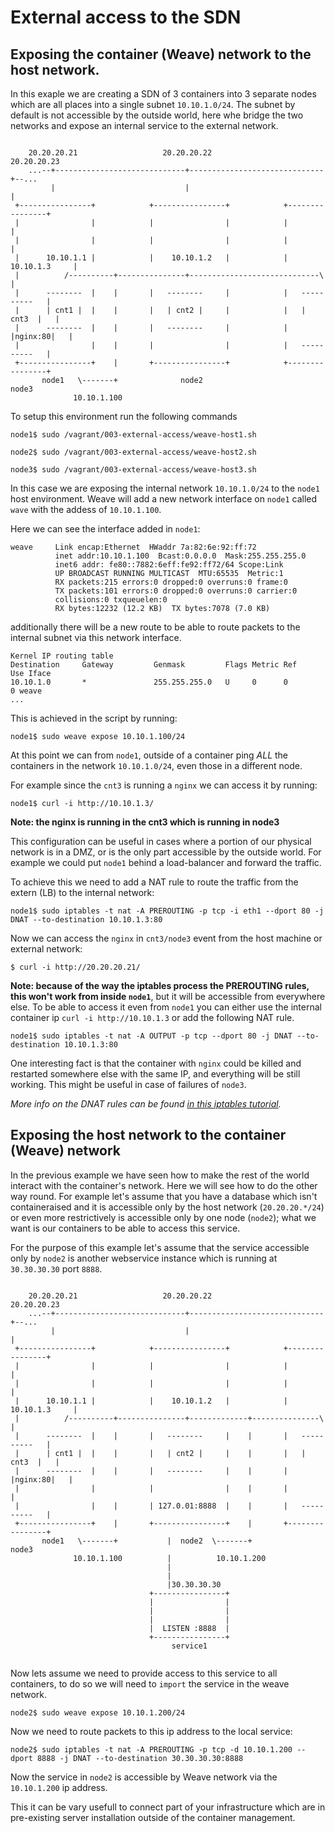 # External access to the SDN

## Exposing the container (Weave) network to the host network.

In this exaple we are creating a SDN of 3 containers into 3 separate nodes which
are all places into a single subnet `10.10.1.0/24`. The subnet by default
is not accessible by the outside world, here whe bridge the two networks
and expose an internal service to the external network.


```

    20.20.20.21                   20.20.20.22                   20.20.20.23
    ...--+-----------------------------+------------------------------+--...
         |                             |                              | 
 +----------------+            +----------------+            +----------------+
 |                |            |                |            |                |
 |                |            |                |            |                |
 |      10.10.1.1 |            |    10.10.1.2   |            |  10.10.1.3     |
 |          /----------+---------------+-----------------------------\        |
 |      --------  |    |       |   --------     |            |   ----------   |
 |      | cnt1 |  |    |       |   | cnt2 |     |            |   |  cnt3  |   |
 |      --------  |    |       |   --------     |            |   |nginx:80|   |
 |                |    |       |                |            |   ----------   |
 +----------------+    |       +----------------+            +----------------+
       node1   \-------+              node2                         node3
              10.10.1.100

```

To setup this environment run the following commands

    node1$ sudo /vagrant/003-external-access/weave-host1.sh
    
    node2$ sudo /vagrant/003-external-access/weave-host2.sh
    
    node3$ sudo /vagrant/003-external-access/weave-host3.sh


In this case we are exposing the internal network `10.10.1.0/24` to the `node1` host environment.
Weave will add a new network interface on `node1` called `wave` with the addess of `10.10.1.100`.

Here we can see the interface added in `node1`:

```
weave     Link encap:Ethernet  HWaddr 7a:82:6e:92:ff:72
          inet addr:10.10.1.100  Bcast:0.0.0.0  Mask:255.255.255.0
          inet6 addr: fe80::7882:6eff:fe92:ff72/64 Scope:Link
          UP BROADCAST RUNNING MULTICAST  MTU:65535  Metric:1
          RX packets:215 errors:0 dropped:0 overruns:0 frame:0
          TX packets:101 errors:0 dropped:0 overruns:0 carrier:0
          collisions:0 txqueuelen:0
          RX bytes:12232 (12.2 KB)  TX bytes:7078 (7.0 KB)
```

additionally there will be a new route to be able to route packets to the internal subnet
via this network interface.

```
Kernel IP routing table
Destination     Gateway         Genmask         Flags Metric Ref    Use Iface
10.10.1.0       *               255.255.255.0   U     0      0        0 weave
...
```

This is achieved in the script by running:

    node1$ sudo weave expose 10.10.1.100/24

At this point we can from `node1`, outside of a container ping *ALL* the containers
in the network `10.10.1.0/24`, even those in a different node.

For example since the `cnt3` is running a `nginx` we can access it by running:

    node1$ curl -i http://10.10.1.3/

__Note: the nginx is running in the cnt3 which is running in node3__

This configuration can be useful in cases where a portion of our physical network
is in a DMZ, or is the only part accessible by the outside world.
For example we could put `node1` behind a load-balancer and forward the traffic.

To achieve this we need to add a NAT rule to route the traffic from the extern (LB)
to the internal network:

    node1$ sudo iptables -t nat -A PREROUTING -p tcp -i eth1 --dport 80 -j DNAT --to-destination 10.10.1.3:80

Now we can access the `nginx` in `cnt3/node3` event from the host machine or external network:

    $ curl -i http://20.20.20.21/

__Note: because of the way the iptables process the PREROUTING rules, this won't work from inside `node1`__,
but it will be accessible from everywhere else. To be able to access it even from `node1` you can either
use the internal container ip `curl -i http://10.10.1.3` or add the following NAT rule.

    node1$ sudo iptables -t nat -A OUTPUT -p tcp --dport 80 -j DNAT --to-destination 10.10.1.3:80

One interesting fact is that the container with `nginx` could be killed and restarted somewhere else
with the same IP, and everything will be still working. This might be useful in case of failures of `node3`.

_More info on the DNAT rules can be found [in this iptables tutorial](https://www.frozentux.net/iptables-tutorial/chunkyhtml/x4033.html)._

## Exposing the host network to the container (Weave) network

In the previous example we have seen how to make the rest of the world interact with the container's network.
Here we will see how to do the other way round. For example let's assume that you have a database which
isn't containeraised and it is accessible only by the host network (`20.20.20.*/24`) or even more
restrictively is accessible only by one node (`node2`); what we want is our containers to be able to access
this service.

For the purpose of this example let's assume that the service accessible only by `node2` is another
webservice instance which is running at `30.30.30.30` port `8888`.

```

    20.20.20.21                   20.20.20.22                   20.20.20.23
    ...--+-----------------------------+------------------------------+--...
         |                             |                              | 
 +----------------+            +----------------+            +----------------+
 |                |            |                |            |                |
 |                |            |                |            |                |
 |      10.10.1.1 |            |    10.10.1.2   |            |  10.10.1.3     |
 |          /----------+---------------+-------------+---------------\        |
 |      --------  |    |       |   --------     |    |       |   ----------   |
 |      | cnt1 |  |    |       |   | cnt2 |     |    |       |   |  cnt3  |   |
 |      --------  |    |       |   --------     |    |       |   |nginx:80|   |
 |                |            |                |    |       |                |
 |                |    |       | 127.0.01:8888  |    |       |   ----------   |
 +----------------+    |       +----------------+    |       +----------------+
       node1   \-------+           |  node2  \-------+             node3
              10.10.1.100          |          10.10.1.200
                                   |
                                   |
                                   |30.30.30.30
                               +----------------+
                               |                |
                               |                |
                               |                |
                               |  LISTEN :8888  |
                               +----------------+
                                    service1  
                                             
```

Now lets assume we need to provide access to this service to all containers,
to do so we will need to `import` the service in the weave network.

    node2$ sudo weave expose 10.10.1.200/24

Now we need to route packets to this ip address to the local service:

    node2$ sudo iptables -t nat -A PREROUTING -p tcp -d 10.10.1.200 --dport 8888 -j DNAT --to-destination 30.30.30.30:8888

Now the service in `node2` is accessible by Weave network via the `10.10.1.200` ip address.

This it can be vary usefull to connect part of your infrastructure which are in pre-existing server installation outside
of the container management.

